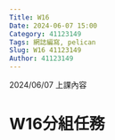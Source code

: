 ```yaml
---
Title: W16
Date: 2024-06-07 15:00
Category: 41123149
Tags: 網誌編寫, pelican
Slug: W16 41123149
Author: 41123149
---
```


2024/06/07 上課內容

<!-- PELICAN_END_SUMMARY -->

# W16分組任務

